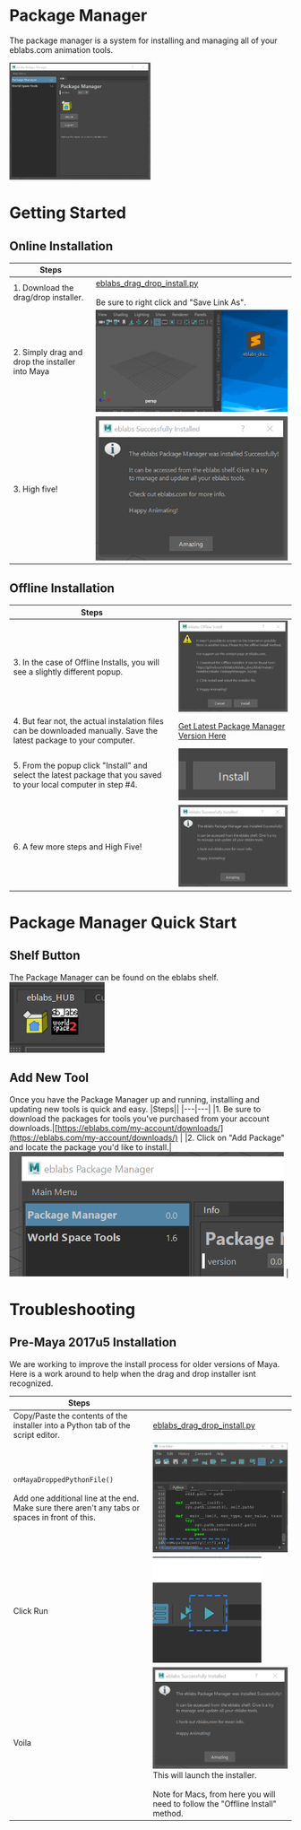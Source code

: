 # Package Manager
The package manager is a system for installing and managing all of your eblabs.com animation tools. 


<img src="https://raw.githubusercontent.com/eblabs/eblabs_community/master/docs/PackageManager/eblabsPackageManager_UI.png" alt="image" width="50%"/>

# Getting Started

## Online Installation
|Steps||
|---|---|
|1. Download the drag/drop installer.|[eblabs_drag_drop_install.py](https://raw.githubusercontent.com/eblabs/eblabs_community/master/Installer/eblabs_drag_drop_install.py)<br/><br/>Be sure to right click and "Save Link As".|
|2. Simply drag and drop the installer into Maya|<img src="https://raw.githubusercontent.com/eblabs/eblabs_community/master/docs/PackageManager/eblabsPackageManager_installer.gif" alt="image"/>|
|3. High five! | <img src="https://raw.githubusercontent.com/eblabs/eblabs_community/master/docs/PackageManager/eblabsPackageManager_installer_success.png" alt="image"/> |

## Offline Installation
|Steps||
|---|---|
|3. In the case of Offline Installs, you will see a slightly different popup. |<img src="https://raw.githubusercontent.com/eblabs/eblabs_community/master/docs/PackageManager/eblabsPackageManager_installer_offline.png" alt="image"/>|
|4. But fear not, the actual instalation files can be downloaded manually. Save the latest package to your computer.|[Get Latest Package Manager Version Here](https://github.com/eblabs/eblabs_community/raw/master/Installer/versions/eblabs_PackageManager_0.5.6_compiled.zip)|
|5. From the popup click "Install" and select the latest package that you saved to your local computer in step #4.|<img src="https://raw.githubusercontent.com/eblabs/eblabs_community/master/docs/PackageManager/data/PackageManager_Docs_InstallButton.jpg" alt="image"/>|
|6. A few more steps and High Five! | <img src="https://raw.githubusercontent.com/eblabs/eblabs_community/master/docs/PackageManager/eblabsPackageManager_installer_success.png" alt="image"/> |

# Package Manager Quick Start

## Shelf Button

The Package Manager can be found on the eblabs shelf.<br/>
![](https://raw.githubusercontent.com/eblabs/eblabs_community/master/docs/PackageManager/eblabsPackageManager_Shelf.png)

## Add New Tool
Once you have the Package Manager up and running, installing and updating new tools is quick and easy.
|Steps||
|---|---|
|1. Be sure to download the packages for tools you've purchased from your account downloads.|[https://eblabs.com/my-account/downloads/](https://eblabs.com/my-account/downloads/) |
|2. Click on "Add Package" and locate the package you'd like to install.|<img src="https://raw.githubusercontent.com/eblabs/eblabs_community/master/docs/PackageManager/eblabsPackageManager_addPackage.gif" alt="image"/> |

# Troubleshooting

## Pre-Maya 2017u5 Installation
We are working to improve the install process for older versions of Maya. Here is a work around to help when the drag and drop installer isnt recognized.

| Steps | |
| --- | --- |
|Copy/Paste the contents of the installer into a Python tab of the script editor.|[eblabs_drag_drop_install.py](https://raw.githubusercontent.com/eblabs/eblabs_community/master/Installer/eblabs_drag_drop_install.py)|
| ```onMayaDroppedPythonFile()``` <br/><br/> Add one additional line at the end. Make sure there aren't any tabs or spaces in front of this. | <img src="https://raw.githubusercontent.com/eblabs/eblabs_community/master/docs/PackageManager/data/Troubleshooting_pre2017Fix.jpg" alt="image"/> |
|Click Run|<img src="https://raw.githubusercontent.com/eblabs/eblabs_community/master/docs/PackageManager/data/Troubleshooting_pre2017Fix_RunSmall.jpg" alt="image"/>|
|Voila|<img src="https://raw.githubusercontent.com/eblabs/eblabs_community/master/docs/PackageManager/eblabsPackageManager_installer_success.png" alt="image"/><br/>This will launch the installer. <br/><br/>Note for Macs, from here you will need to follow the "Offline Install" method. </br>|

